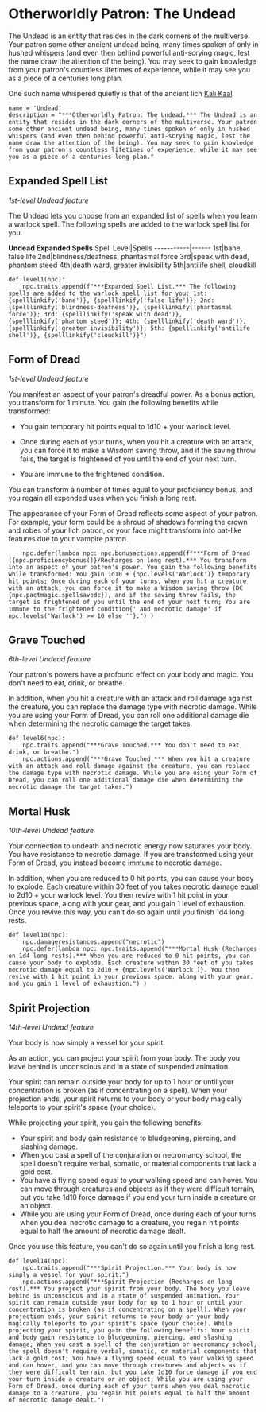 # Otherworldly Patron: The Undead
The Undead is an entity that resides in the dark corners of the multiverse. Your patron some other ancient undead being, many times spoken of only in hushed whispers (and even then behind powerful anti-scrying magic, lest the name draw the attention of the being). You may seek to gain knowledge from your patron's countless lifetimes of experience, while it may see you as a piece of a centuries long plan.

One such name whispered quietly is that of the ancient lich [Kali Kaal](../../People/KaliKaal.md).

```
name = 'Undead'
description = "***Otherworldly Patron: The Undead.*** The Undead is an entity that resides in the dark corners of the multiverse. Your patron some other ancient undead being, many times spoken of only in hushed whispers (and even then behind powerful anti-scrying magic, lest the name draw the attention of the being). You may seek to gain knowledge from your patron's countless lifetimes of experience, while it may see you as a piece of a centuries long plan."
```

## Expanded Spell List
*1st-level Undead feature*

The Undead lets you choose from an expanded list of spells when you learn a warlock spell. The following spells are added to the warlock spell list for you.

**Undead Expanded Spells**
Spell Level|Spells
-----------|------
1st|bane, false life
2nd|blindness/deafness, phantasmal force
3rd|speak with dead, phantom steed
4th|death ward, greater invisibility
5th|antilife shell, cloudkill

```
def level1(npc):
    npc.traits.append(f"***Expanded Spell List.*** The following spells are added to the warlock spell list for you: 1st: {spelllinkify('bane')}, {spelllinkify('false life')}; 2nd: {spelllinkify('blindness-deafness')}, {spelllinkify('phantasmal force')}; 3rd: {spelllinkify('speak with dead')}, {spelllinkify('phantom steed')}; 4th: {spelllinkify('death ward')}, {spelllinkify('greater invisibility')}; 5th: {spelllinkify('antilife shell')}, {spelllinkify('cloudkill')}")
```

## Form of Dread
*1st-level Undead feature*

You manifest an aspect of your patron's dreadful power. As a bonus action, you transform for 1 minute. You gain the following benefits while transformed:

* You gain temporary hit points equal to 1d10 + your warlock level.

* Once during each of your turns, when you hit a creature with an attack, you can force it to make a Wisdom saving throw, and if the saving throw fails, the target is frightened of you until the end of your next turn.

* You are immune to the frightened condition.

You can transform a number of times equal to your proficiency bonus, and you regain all expended uses when you finish a long rest.

The appearance of your Form of Dread reflects some aspect of your patron. For example, your form could be a shroud of shadows forming the crown and robes of your lich patron, or your face might transform into bat-like features due to your vampire patron.

```
    npc.defer(lambda npc: npc.bonusactions.append(f"***Form of Dread ({npc.proficiencybonus()}/Recharges on long rest).*** You transform into an aspect of your patron's power. You gain the following benefits while transformed: You gain 1d10 + {npc.levels('Warlock')} temporary hit points; Once during each of your turns, when you hit a creature with an attack, you can force it to make a Wisdom saving throw (DC {npc.pactmagic.spellsavedc}), and if the saving throw fails, the target is frightened of you until the end of your next turn; You are immune to the frightened condition{' and necrotic damage' if npc.levels('Warlock') >= 10 else ''}.") )
```

## Grave Touched
*6th-level Undead feature*

Your patron's powers have a profound effect on your body and magic. You don't need to eat, drink, or breathe.

In addition, when you hit a creature with an attack and roll damage against the creature, you can replace the damage type with necrotic damage. While you are using your Form of Dread, you can roll one additional damage die when determining the necrotic damage the target takes. 

```
def level6(npc):
    npc.traits.append("***Grave Touched.*** You don't need to eat, drink, or breathe.")
    npc.actions.append("***Grave Touched.*** When you hit a creature with an attack and roll damage against the creature, you can replace the damage type with necrotic damage. While you are using your Form of Dread, you can roll one additional damage die when determining the necrotic damage the target takes.")
```

## Mortal Husk
*10th-level Undead feature*

Your connection to undeath and necrotic energy now saturates your body. You have resistance to necrotic damage. If you are transformed using your Form of Dread, you instead become immune to necrotic damage.

In addition, when you are reduced to 0 hit points, you can cause your body to explode. Each creature within 30 feet of you takes necrotic damage equal to 2d10 + your warlock level. You then revive with 1 hit point in your previous space, along with your gear, and you gain 1 level of exhaustion. Once you revive this way, you can't do so again until you finish 1d4 long rests.

```
def level10(npc):
    npc.damageresistances.append("necrotic")
    npc.defer(lambda npc: npc.traits.append("***Mortal Husk (Recharges on 1d4 long rests).*** When you are reduced to 0 hit points, you can cause your body to explode. Each creature within 30 feet of you takes necrotic damage equal to 2d10 + {npc.levels('Warlock')}. You then revive with 1 hit point in your previous space, along with your gear, and you gain 1 level of exhaustion.") )
```

## Spirit Projection
*14th-level Undead feature*

Your body is now simply a vessel for your spirit.

As an action, you can project your spirit from your body. The body you leave behind is unconscious and in a state of suspended animation.

Your spirit can remain outside your body for up to 1 hour or until your concentration is broken (as if concentrating on a spell). When your projection ends, your spirit returns to your body or your body magically teleports to your spirit's space (your choice).

While projecting your spirit, you gain the following benefits:

* Your spirit and body gain resistance to bludgeoning, piercing, and slashing damage.
* When you cast a spell of the conjuration or necromancy school, the spell doesn't require verbal, somatic, or material components that lack a gold cost.
* You have a flying speed equal to your walking speed and can hover. You can move through creatures and objects as if they were difficult terrain, but you take 1d10 force damage if you end your turn inside a creature or an object.
* While you are using your Form of Dread, once during each of your turns when you deal necrotic damage to a creature, you regain hit points equal to half the amount of necrotic damage dealt.

Once you use this feature, you can't do so again until you finish a long rest.

```
def level14(npc):
    npc.traits.append("***Spirit Projection.*** Your body is now simply a vessel for your spirit.")
    npc.actions.append("***Spirit Projection (Recharges on long rest).*** You project your spirit from your body. The body you leave behind is unconscious and in a state of suspended animation. Your spirit can remain outside your body for up to 1 hour or until your concentration is broken (as if concentrating on a spell). When your projection ends, your spirit returns to your body or your body magically teleports to your spirit's space (your choice). While projecting your spirit, you gain the following benefits: Your spirit and body gain resistance to bludgeoning, piercing, and slashing damage; When you cast a spell of the conjuration or necromancy school, the spell doesn't require verbal, somatic, or material components that lack a gold cost; You have a flying speed equal to your walking speed and can hover, and you can move through creatures and objects as if they were difficult terrain, but you take 1d10 force damage if you end your turn inside a creature or an object; While you are using your Form of Dread, once during each of your turns when you deal necrotic damage to a creature, you regain hit points equal to half the amount of necrotic damage dealt.")
```
